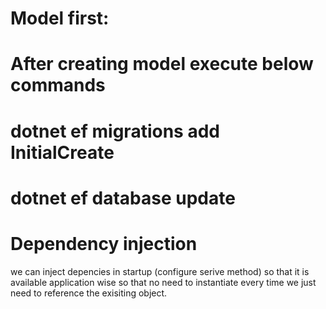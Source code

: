 # Model first:

# After creating model execute below commands

# dotnet ef migrations add InitialCreate

# dotnet ef database update

# Dependency injection

we can inject depencies in startup (configure serive method) so that it is available application wise so that no need to instantiate every time we just need to reference the exisiting object.
